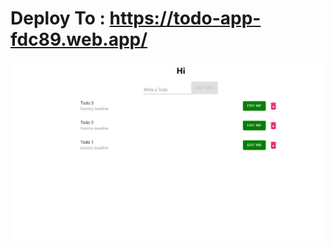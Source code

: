 # Deploy To : https://todo-app-fdc89.web.app/

<img src="https://raw.githubusercontent.com/mahdi-zoraghi/todo-app/master/todo-screen.jpg" />
